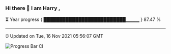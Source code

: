 ### Hi there 👋 I am Harry , 

⏳ Year progress { ██████████████████████████▁▁▁▁ } 87.47 %

---

⏰ Updated on Tue, 16 Nov 2021 05:56:07 GMT

![Progress Bar CI](https://github.com/duykhang68/duykhang68/workflows/Progress%20Bar%20CI/badge.svg)
